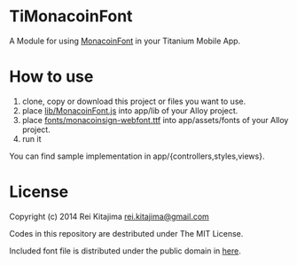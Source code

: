 
# TiMonacoinFont

A Module for using [MonacoinFont](https://github.com/RayKitajima/MonacoinFont) in your Titanium Mobile App.

# How to use

1. clone, copy or download this project or files you want to use.
2. place [lib/MonacoinFont.js](https://github.com/RayKitajima/TiMonacoinFont/blob/master/app/lib/MonacoinFont.js) into app/lib of your Alloy project.
3. place [fonts/monacoinsign-webfont.ttf](https://github.com/RayKitajima/TiMonacoinFont/blob/master/app/fonts/monacoinsign-webfont.ttf) into app/assets/fonts of your Alloy project.
4. run it

You can find sample implementation in app/{controllers,styles,views}.

# License

Copyright (c) 2014 Rei Kitajima <rei.kitajima@gmail.com>

Codes in this repository are destributed under The MIT License.

Included font file is distributed under the public domain in [here](https://github.com/RayKitajima/MonacoinFont).

